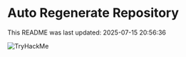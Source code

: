 # Auto Regenerate Repository

This README was last updated: 2025-07-15 20:56:36

 ![TryHackMe](https://tryhackme.com/badge/533634)